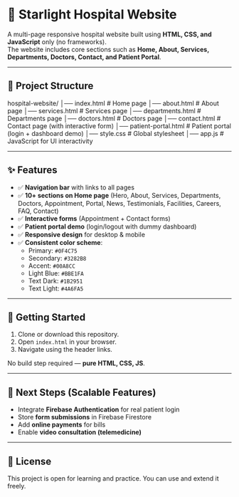 # 🏥 Starlight Hospital Website

A multi-page responsive hospital website built using **HTML, CSS, and JavaScript** only (no frameworks).  
The website includes core sections such as **Home, About, Services, Departments, Doctors, Contact, and Patient Portal**.

---

## 📂 Project Structure
hospital-website/
│── index.html # Home page
│── about.html # About page
│── services.html # Services page
│── departments.html # Departments page
│── doctors.html # Doctors page
│── contact.html # Contact page (with interactive form)
│── patient-portal.html # Patient portal (login + dashboard demo)
│── style.css # Global stylesheet
│── app.js # JavaScript for UI interactivity


---

## ✨ Features
- ✅ **Navigation bar** with links to all pages  
- ✅ **10+ sections on Home page** (Hero, About, Services, Departments, Doctors, Appointment, Portal, News, Testimonials, Facilities, Careers, FAQ, Contact)  
- ✅ **Interactive forms** (Appointment + Contact forms)  
- ✅ **Patient portal demo** (login/logout with dummy dashboard)  
- ✅ **Responsive design** for desktop & mobile  
- ✅ **Consistent color scheme**:
  - Primary: `#0F4C75`
  - Secondary: `#3282B8`
  - Accent: `#00A8CC`
  - Light Blue: `#BBE1FA`
  - Text Dark: `#1B2951`
  - Text Light: `#4A6FA5`

---

## 🚀 Getting Started

1. Clone or download this repository.  
2. Open `index.html` in your browser.  
3. Navigate using the header links.  

No build step required — **pure HTML, CSS, JS**.

---

## 🔮 Next Steps (Scalable Features)
- Integrate **Firebase Authentication** for real patient login  
- Store **form submissions** in Firebase Firestore  
- Add **online payments** for bills  
- Enable **video consultation (telemedicine)**  

---

## 📜 License
This project is open for learning and practice. You can use and extend it freely.